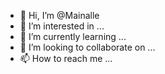 - 👋 Hi, I’m @Mainalle
- 👀 I’m interested in ...
- 🌱 I’m currently learning ...
- 💞️ I’m looking to collaborate on ...
- 📫 How to reach me ...

<!---
Mainalle/Mainalle is a ✨ special ✨ repository because its `README.md` (this file) appears on your GitHub profile.
You can click the Preview link to take a look at your changes.
--->
